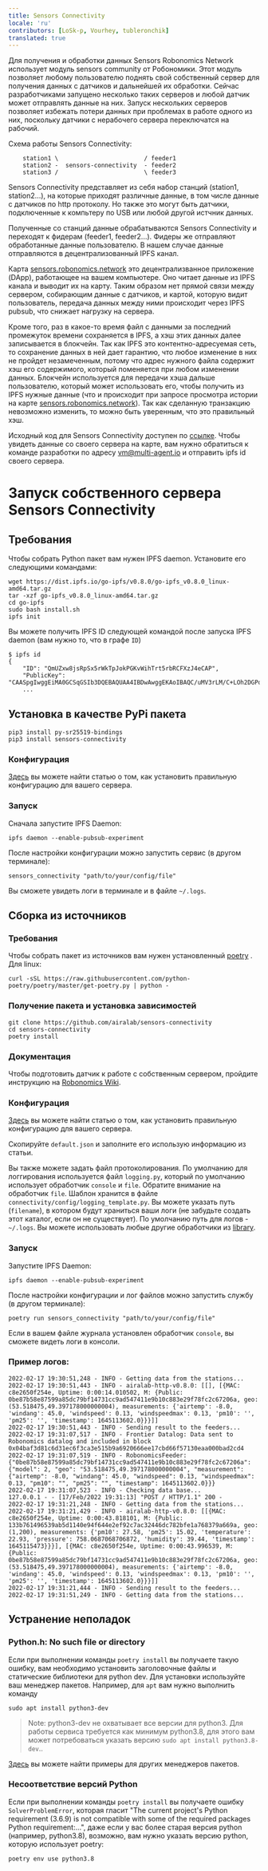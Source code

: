 ```yaml
---
title: Sensors Connectivity
locale: 'ru' 
contributors: [LoSk-p, Vourhey, tubleronchik]
translated: true
---
```


Для получения и обработки данных Sensors Robonomics Network использует модуль sensors community от Робономики. Этот модуль позволяет любому пользователю поднять свой собственный сервер для получения данных с датчиков и дальнейшей их обработки. Сейчас разработчиками запущено несколько таких серверов и любой датчик может отправлять данные на них. Запуск нескольких серверов позволяет избежать потери данных при проблемах в работе одного из них, поскольку датчики с нерабочего сервера переключатся на рабочий.

Схема работы Sensors Connectivity:

```
    station1 \                        / feeder1
    station2 -  sensors-connectivity  - feeder2
    station3 /                        \ feeder3
```

Sensors Connectivity представляет из себя набор станций (station1, station2...), на которые приходят различные данные, в том числе данные с датчиков по http протоколу. Но также это могут быть датчики, подключенные к компьтеру по USB или любой другой истчник данных.

Полученные со станций данные обрабатываются Sensors Connectivity и переходят к фидерам (feeder1, feeder2...). Фидеры же отправляют обработанные данные пользователю. В нашем случае данные отправляются в децентрализованный IPFS канал.

Карта [sensors.robonomics.network](https://sensors.robonomics.network/) это децентрализванное приложение (DApp), работающее на вашем компьютере. Оно читает данные из IPFS канала и выводит их на карту. Таким образом нет прямой связи между сервером, собирающим данные с датчиков, и картой, которую видит пользователь, передача данных между ними происходит через IPFS pubsub, что снижает нагрузку на сервера.

Кроме того, раз в какое-то время файл с данными за последний промежуток времени сохраняется в IPFS, а хэш этих данных далее записывается в блокчейн. Так как IPFS это контентно-адресуемая сеть, то сохранение данных в ней дает гарантию, что любое изменение в них не пройдет незамеченным, потому что адрес нужного файла содержит хэш его содержимого, который поменяется при любом изменении данных. Блокчейн используется для передачи хэша дальше пользователю, который может использовать его, чтобы получить из IPFS нужные данные (что и происходит при запросе просмотра истории на карте [sensors.robonomics.network](https://sensors.robonomics.network/)). Так как сделанную транзакцию невозможно изменить, то можно быть уверенным, что это правильный хэш.

Исходный код для Sensors Connectivity доступен по [ссылке](https://github.com/airalab/sensors-connectivity). Чтобы увидеть данные со своего сервера на карте, вам нужно обратиться к команде разработки по адресу vm@multi-agent.io и отправить ipfs id своего сервера.

# Запуск собственного сервера Sensors Connectivity

## Требования

Чтобы собрать Python пакет вам нужен IPFS daemon. Установите его следующими командами:

```
wget https://dist.ipfs.io/go-ipfs/v0.8.0/go-ipfs_v0.8.0_linux-amd64.tar.gz
tar -xzf go-ipfs_v0.8.0_linux-amd64.tar.gz
cd go-ipfs
sudo bash install.sh 
ipfs init
```
Вы можете получить IPFS ID следующей командой после запуска IPFS daemon (вам нужно то, что в графе `ID`)

```console
$ ipfs id
{
	"ID": "QmUZxw8jsRpSx5rWkTpJokPGKvWihTrt5rbRCFXzJ4eCAP",
	"PublicKey": "CAASpgIwggEiMA0GCSqGSIb3DQEBAQUAA4IBDwAwggEKAoIBAQC/uMV3rLM/C+LOh2DGPo3chr+VM+vyYMKi...
    ...
```

## Установка в качестве PyPi пакета

```
pip3 install py-sr25519-bindings
pip3 install sensors-connectivity
```

### Конфигурация

[Здесь](/docs/configuration-options-description/) вы можете найти статью о том, как установить правильную конфигурацию для вашего сервера.

### Запуск

Сначала запустите IPFS Daemon:

```
ipfs daemon --enable-pubsub-experiment
```
После настройки конфигурации можно запустить сервис (в другом терминале):

```
sensors_connectivity "path/to/your/config/file"
```

Вы сможете увидеть логи в терминале и в файле `~/.logs`.

## Сборка из источников
### Требования

Чтобы собрать пакет из источников вам нужен установленный [poetry](https://python-poetry.org/docs/#osx--linux--bashonwindows-install-instructions) . Для linux:

```
curl -sSL https://raw.githubusercontent.com/python-poetry/poetry/master/get-poetry.py | python -
```

### Получение пакета и установка зависимостей

```
git clone https://github.com/airalab/sensors-connectivity
cd sensors-connectivity
poetry install
```

### Документация

Чтобы подготовить датчик к работе с собственным сервером, пройдите инструкцию на [Robonomics Wiki](/docs/connect-sensor-to-robonomics/).

### Конфигурация

[Здесь](/docs/configuration-options-description/) вы можете найти статью о том, как установить правильную конфигурацию для вашего сервера.

Скопируйте `default.json` и заполните его использую информацию из статьи.

Вы также можете задать файл протоколирования. По умолчанию для логгирования используется файл `logging.py`, который по умолчанию использует обработчик `console` и `file`. Обратите внимание на обработчик `file`. Шаблон хранится в файле `connectivity/config/logging_template.py`. Вы можете указать путь (`filename`), в котором будут храниться ваши логи (не забудьте создать этот каталог, если он не существует). По умолчанию путь для логов - `~/.logs`. Вы можете использовать любые другие обработчики из [library](https://docs.python.org/3.8/library/logging.html).

### Запуск

Запустите IPFS Daemon:

```
ipfs daemon --enable-pubsub-experiment
```
После настройки конфигурации и лог файлов можно запустить службу (в другом терминале):

```
poetry run sensors_connectivity "path/to/your/config/file"  
```
Если в вашем файле журнала установлен обработчик `console`, вы сможете видеть логи в консоли.

### Пример логов:

```
2022-02-17 19:30:51,248 - INFO - Getting data from the stations...
2022-02-17 19:30:51,443 - INFO - airalab-http-v0.8.0: [[], [{MAC: c8e2650f254e, Uptime: 0:00:14.010502, M: {Public: 0be87b58e87599a85dc79bf14731cc9ad547411e9b10c883e29f78fc2c67206a, geo: (53.518475,49.397178000000004), measurements: {'airtemp': -8.0, 'windang': 45.0, 'windspeed': 0.13, 'windspeedmax': 0.13, 'pm10': '', 'pm25': '', 'timestamp': 1645113602.0}}}]]
2022-02-17 19:30:51,443 - INFO - Sending result to the feeders...
2022-02-17 19:31:07,517 - INFO - Frontier Datalog: Data sent to Robonomics datalog and included in block 0x04baf3d81c6d31ec6f3ca3e515b9a6920666ee17cbd66f57130eaa000bad2cd4
2022-02-17 19:31:07,519 - INFO - RobonomicsFeeder: {"0be87b58e87599a85dc79bf14731cc9ad547411e9b10c883e29f78fc2c67206a": {"model": 2, "geo": "53.518475,49.397178000000004", "measurement": {"airtemp": -8.0, "windang": 45.0, "windspeed": 0.13, "windspeedmax": 0.13, "pm10": "", "pm25": "", "timestamp": 1645113602.0}}}
2022-02-17 19:31:07,523 - INFO - Checking data base...
127.0.0.1 - - [17/Feb/2022 19:31:13] "POST / HTTP/1.1" 200 -
2022-02-17 19:31:21,248 - INFO - Getting data from the stations...
2022-02-17 19:31:21,429 - INFO - airalab-http-v0.8.0: [[{MAC: c8e2650f254e, Uptime: 0:00:43.818101, M: {Public: 133b761496539ab5d1140e94f644e2ef92c7ac32446dc782bfe1a768379a669a, geo: (1,200), measurements: {'pm10': 27.58, 'pm25': 15.02, 'temperature': 22.93, 'pressure': 758.0687068706872, 'humidity': 39.44, 'timestamp': 1645115473}}}], [{MAC: c8e2650f254e, Uptime: 0:00:43.996539, M: {Public: 0be87b58e87599a85dc79bf14731cc9ad547411e9b10c883e29f78fc2c67206a, geo: (53.518475,49.397178000000004), measurements: {'airtemp': -8.0, 'windang': 45.0, 'windspeed': 0.13, 'windspeedmax': 0.13, 'pm10': '', 'pm25': '', 'timestamp': 1645113602.0}}}]]
2022-02-17 19:31:21,444 - INFO - Sending result to the feeders...
2022-02-17 19:31:51,249 - INFO - Getting data from the stations...
```

## Устранение неполадок

### Python.h: No such file or directory

Если при выполнении команды `poetry install` вы получаете такую ошибку, вам необходимо установить заголовочные файлы и статические библиотеки для python dev. Для установки используйте ваш менеджер пакетов. Например, для `apt` вам нужно выполнить команду
```
sudo apt install python3-dev
```
> Note:
python3-dev не охватывает все версии для python3. Для работы сервиса требуется как минимум python3.8, для этого вам может потребоваться указать версию `sudo apt install python3.8-dev`..

[Здесь](https://stackoverflow.com/a/21530768) вы можете найти примеры для других менеджеров пакетов.

### Несоответствие версий Python

Если при выполнении команды `poetry install` вы получаете ошибку `SolverProblemError`, которая гласит "The current project's Python requirement (3.6.9) is not compatible with some of the required packages Python requirement:...", даже если у вас более старая версия python (например, python3.8), возможно, вам нужно указать версию python, которую использует poetry:

```
poetry env use python3.8
```

